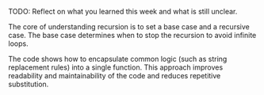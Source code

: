 TODO: Reflect on what you learned this week and what is still unclear.

The core of understanding recursion is to set a base case and a recursive case. The base case determines when to stop the recursion to avoid infinite loops.

The code shows how to encapsulate common logic (such as string replacement rules) into a single function. This approach improves readability and maintainability of the code and reduces repetitive substitution.
